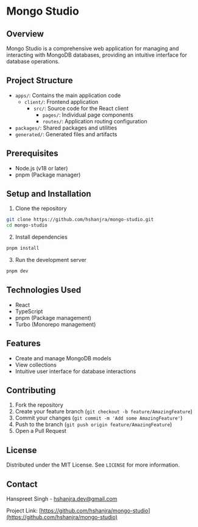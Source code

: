 # Mongo Studio

## Overview

Mongo Studio is a comprehensive web application for managing and interacting with MongoDB databases, providing an intuitive interface for database operations.

## Project Structure

- `apps/`: Contains the main application code
  - `client/`: Frontend application
    - `src/`: Source code for the React client
      - `pages/`: Individual page components
      - `routes/`: Application routing configuration
- `packages/`: Shared packages and utilities
- `generated/`: Generated files and artifacts

## Prerequisites

- Node.js (v18 or later)
- pnpm (Package manager)

## Setup and Installation

1. Clone the repository

```bash
git clone https://github.com/hshanjra/mongo-studio.git
cd mongo-studio
```

2. Install dependencies

```bash
pnpm install
```

3. Run the development server

```bash
pnpm dev
```

## Technologies Used

- React
- TypeScript
- pnpm (Package management)
- Turbo (Monorepo management)

## Features

- Create and manage MongoDB models
- View collections
- Intuitive user interface for database interactions

## Contributing

1. Fork the repository
2. Create your feature branch (`git checkout -b feature/AmazingFeature`)
3. Commit your changes (`git commit -m 'Add some AmazingFeature'`)
4. Push to the branch (`git push origin feature/AmazingFeature`)
5. Open a Pull Request

## License

Distributed under the MIT License. See `LICENSE` for more information.

## Contact

Hanspreet Singh - hshanjra.dev@gmail.com

Project Link: [https://github.com/hshanjra/mongo-studio](https://github.com/hshanjra/mongo-studio)
